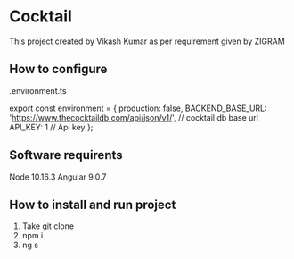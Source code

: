 # Cocktail

This project created by Vikash Kumar as per requirement given by ZIGRAM

## How to configure

.environment.ts

export const environment = {
  production: false,
  BACKEND_BASE_URL: 'https://www.thecocktaildb.com/api/json/v1/',      // cocktail db base url
  API_KEY: 1         // Api key
};

## Software requirents
Node 10.16.3
Angular 9.0.7


## How to install and run project
1. Take git clone
2. npm i
3. ng s